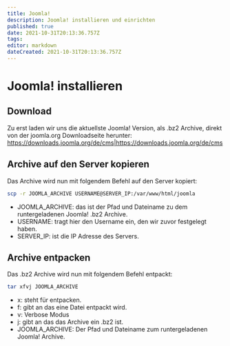 ```yaml
---
title: Joomla!
description: Joomla! installieren und einrichten
published: true
date: 2021-10-31T20:13:36.757Z
tags: 
editor: markdown
dateCreated: 2021-10-31T20:13:36.757Z
---
```


# Joomla! installieren

## Download
Zu erst laden wir uns die aktuellste Joomla! Version, als .bz2 Archive, direkt von der joomla.org Downloadseite herunter:
https://downloads.joomla.org/de/cms|https://downloads.joomla.org/de/cms

## Archive auf den Server kopieren
Das Archive wird nun mit folgendem Befehl auf den Server kopiert:
```bash
scp -r JOOMLA_ARCHIVE USERNAME@SERVER_IP:/var/www/html/joomla
```
  * JOOMLA_ARCHIVE: das ist der Pfad und Dateiname zu dem runtergeladenen Joomla! .bz2 Archive.
  * USERNAME: tragt hier den Username ein, den wir zuvor festgelegt haben.
  * SERVER_IP: ist die IP Adresse des Servers.

## Archive entpacken
Das .bz2 Archive wird nun mit folgendem Befehl entpackt:
```bash
tar xfvj JOOMLA_ARCHIVE
```
  * x: steht für entpacken.
  * f: gibt an das eine Datei entpackt wird.
  * v: Verbose Modus
  * j: gibt an das das Archive ein .bz2 ist.
  * JOOMLA_ARCHIVE: Der Pfad und Dateiname zum runtergeladenen Joomla! Archive.